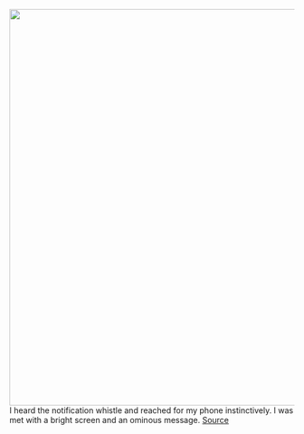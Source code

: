 <img src='https://cdn.vox-cdn.com/thumbor/g38dlHLVjlezQC0Ur_iVnhHqYWA=/0x0:2040x1361/1200x675/filters:focal(857x518:1183x844)/cdn.vox-cdn.com/uploads/chorus_image/image/69632582/VRG_4679_Duolingo_001.0.jpg' width='700px' /><br/>
I heard the notification whistle and reached for my phone instinctively. I was met with a bright screen and an ominous message.
<a href='https://www.theverge.com/22583950/duolingo-language-learning-anxiety'> Source <a/>